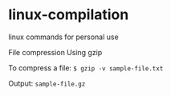 # linux-compilation
linux commands for personal use

File compression
Using gzip

To compress a file:
`$ gzip -v sample-file.txt`

Output:
`sample-file.gz`


